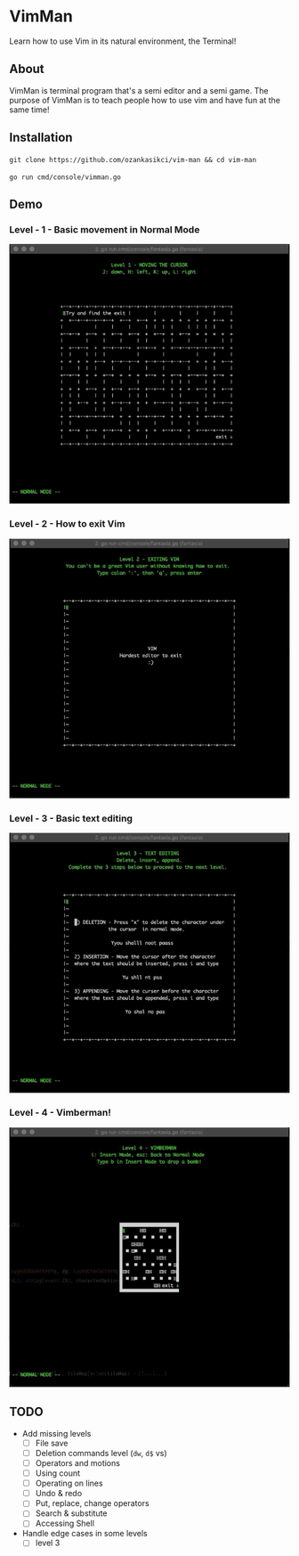 # VimMan

Learn how to use Vim in its natural environment, the Terminal!
## About

VimMan is terminal program that's a semi editor and a semi game. The purpose of VimMan is to teach people how to use vim and have fun at the same time! 

## Installation

`git clone https://github.com/ozankasikci/vim-man && cd vim-man`

`go run cmd/console/vimman.go`

## Demo
### Level - 1 - Basic movement in Normal Mode

![](https://raw.githubusercontent.com/ozankasikci/ozankasikci.github.io/master/gifs/fantasia-level-1.gif)

### Level - 2 - How to exit Vim

![](https://raw.githubusercontent.com/ozankasikci/ozankasikci.github.io/master/gifs/fantasia-level-2.gif)

### Level - 3 - Basic text editing

![](https://raw.githubusercontent.com/ozankasikci/ozankasikci.github.io/master/gifs/fantasia-level-3.gif)

### Level - 4 - Vimberman!

![](https://raw.githubusercontent.com/ozankasikci/ozankasikci.github.io/master/gifs/fantasia-level-4.gif)

## TODO
* Add missing levels
  - [ ] File save
  - [ ] Deletion commands level (`dw`, `d$` vs)
  - [ ] Operators and motions
  - [ ] Using count
  - [ ] Operating on lines
  - [ ] Undo & redo
  - [ ] Put, replace, change operators
  - [ ] Search & substitute
  - [ ] Accessing Shell 
* Handle edge cases in some levels
  - [ ] level 3 
